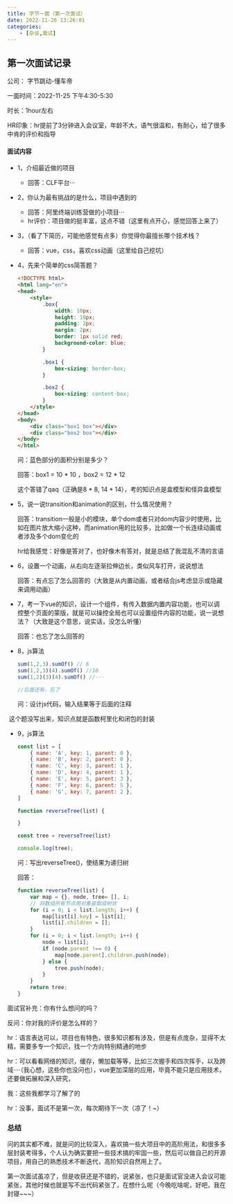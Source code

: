 ```yaml
---
title: 字节一面（第一次面试）
date: 2022-11-26 13:26:01
categories:
    - [杂谈,面试]
---
```


## 第一次面试记录

公司： 字节跳动-懂车帝

一面时间：2022-11-25 下午4:30-5:30

时长：1hour左右

HR印象：hr提前了3分钟进入会议室，年龄不大，语气很温和，有耐心，给了很多中肯的评价和指导

#### 面试内容

- 1，介绍最近做的项目

  - 回答：CLF平台···

- 2，你认为最有挑战的是什么，项目中遇到的

  - 回答：阿里终端训练营做的小项目···
  - hr评价：项目做的挺丰富，这点不错（这里有点开心，感觉回答上来了）

- 3，（看了下简历，可能他感觉有点多）你觉得你最擅长哪个技术栈？

  - 回答：vue，css，喜欢css动画（这里给自己挖坑）

- 4，先来个简单的css简答题？

  ```html
  <!DOCTYPE html>
  <html lang="en">
  <head>
      <style>
          .box{
              width: 10px;
              height: 10px;
              padding: 2px;
              margin: 2px;
              border: 1px solid red;
              background-color: blue;
          }
  
          .box1 {
              box-sizing: border-box;
          }
  
          .box2 {
              box-sizing: content-box;
          }
      </style>
  </head>
  <body>
      <div class="box1 box"></div>
      <div class="box2 box"></div>
  </body>
  </html>
  ```

  问：蓝色部分的面积分别是多少？

  回答：box1 = 10 * 10 ，box2 = 12 * 12

  这个答错了qaq（正确是8 * 8, 14 * 14），考的知识点是盒模型和怪异盒模型

- 5，说一说transition和animation的区别，什么情况使用？

  回答：transition一般是小的模块，单个dom或者只对dom内容少时使用，比如在图片放大缩小这种，而animation用的比较多，比如做一个长连续动画或者涉及多个dom变化的

  hr给我感觉：好像是答对了，也好像木有答对，就是总结了我混乱不清的言语

- 6，设置一个动画，从右向左逐渐拉伸边长，类似风车打开，说说想法

  回答：有点忘了怎么回答的（大致是从内置动画，或者结合js考虑显示或隐藏来调用动画）

- 7，考一下vue的知识，设计一个组件，有传入数据内置内容功能，也可以调控整个页面的蒙版，就是可以操控全局也可以设置组件内容的功能，说一说想法？（大致是这个意思，说实话，没怎么听懂）

  回答：也忘了怎么回答的

- 8，js算法

  ```javascript 1
  sum(1,2,3).sumOf() // 6
  sum(1,2,3)(4).sumOf() //10
  sum(1,2)(3)(4).sumOf() //···
  
  //后面还有，忘了
  ```

  问：设计js代码，输入结果等于后面的注释

​		这个题没写出来，知识点就是函数柯里化和闭包的封装

- 9，js算法

  ```javascript 数组转递归树
  const list = [
      { name: 'A', key: 1, parent: 0 },
      { name: 'B', key: 2, parent: 0 },
      { name: 'C', key: 3, parent: 1 },
      { name: 'D', key: 4, parent: 1 },
      { name: 'E', key: 5, parent: 3 },
      { name: 'F', key: 6, parent: 5 },
      { name: 'G', key: 7, parent: 2 },
  ]
  
  function reverseTree(list) {
  
  }
  
  const tree = reverseTree(list)
  
  console.log(tree);
  ```

  问：写出reverseTree()，使结果为递归树

  回答：

  ```javascript 数组转递归树
  function reverseTree(list) {
      var map = {}, node, tree= [], i;
      // 将数组所有节点用对象装取成树状
      for (i = 0; i < list.length; i++) {
          map[list[i].key] = list[i]; 
          list[i].children = []; 
      }
      for (i = 0; i < list.length; i++) {
          node = list[i];
          if (node.parent !== 0) {
              map[node.parent].children.push(node);
          } else {
              tree.push(node);
          }
      }
      return tree;
  }
  ```



面试官补充：你有什么想问的吗？

反问：你对我的评价是怎么样的？

hr：语言表达可以，项目也有特色，很多知识都有涉及，但是有点庞杂，显得不太精，需要多专一个知识，找一个方向特别精通的地步

hr：可以看看网络的知识，缓存，懒加载等等，比如三次握手和四次挥手，以及跨域····（我心想，这些你也没问也），vue更加深层的应用，毕竟不能只是应用技术，还要做拓展和深入研究，

我：这些我都学习了解了的

hr：没事，面试不是第一次，每次期待下一次（凉了！~）



### 总结

问的其实都不难，就是问的比较深入，喜欢搞一些大项目中的高阶用法，和很多多层封装考得多，个人认为确实要把一些技术搞的牢固一些，然后可以做自己的开源项目，用自己的熟悉技术不断迭代，高阶知识自然用上了。

第一次面试虽凉了，但是收获还是不错的，说紧张，也只是面试官没进入会议可能紧张，其他时候也就是写不出代码紧张了，在想什么呢（今晚吃啥呢，好吧，我在封寝~~~）




